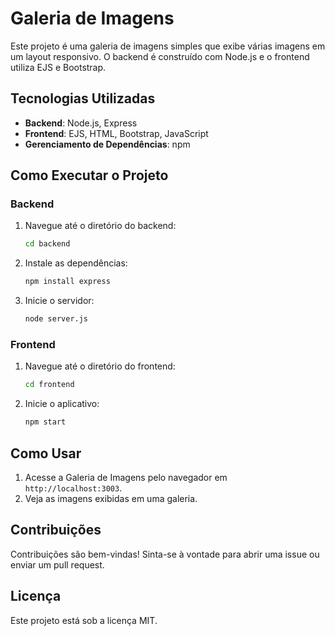 # Galeria de Imagens

Este projeto é uma galeria de imagens simples que exibe várias imagens em um layout responsivo. O backend é construído com Node.js e o frontend utiliza EJS e Bootstrap.

## Tecnologias Utilizadas

- **Backend**: Node.js, Express
- **Frontend**: EJS, HTML, Bootstrap, JavaScript
- **Gerenciamento de Dependências**: npm

## Como Executar o Projeto

### Backend

1. Navegue até o diretório do backend:
   ```bash
   cd backend
   ```

2. Instale as dependências:
   ```bash
   npm install express
   ```

3. Inicie o servidor:
   ```bash
   node server.js
   ```

### Frontend

1. Navegue até o diretório do frontend:
   ```bash
   cd frontend
   ```

2. Inicie o aplicativo:
   ```bash
   npm start
   ```

## Como Usar

1. Acesse a Galeria de Imagens pelo navegador em `http://localhost:3003`.
2. Veja as imagens exibidas em uma galeria.

## Contribuições

Contribuições são bem-vindas! Sinta-se à vontade para abrir uma issue ou enviar um pull request.

## Licença

Este projeto está sob a licença MIT.
